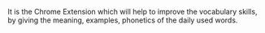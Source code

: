 It is the Chrome Extension which will help to improve the vocabulary skills, by giving the meaning, examples, phonetics of the daily used words.
